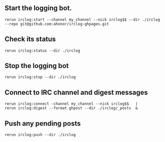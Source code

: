
## Start the logging bot.

    rerun irclog:start --channel my_channel --nick irclog$$ --dir ./irclog --repo git@github.com:ahonor/irclog-ghpages.git


## Check its status

    rerun irclog:status --dir ./irclog

## Stop the logging bot

    rerun irclog:stop --dir ./irclog

## Connect to IRC channel and digest messages

    rerun irclog:connect -channel my_channel --nick irclog$$   |
    rerun irclog:digest --format ghpost --dir ./irclog/_posts  &

    
## Push any pending posts

    rerun irclog:push --dir ./irclog
   


